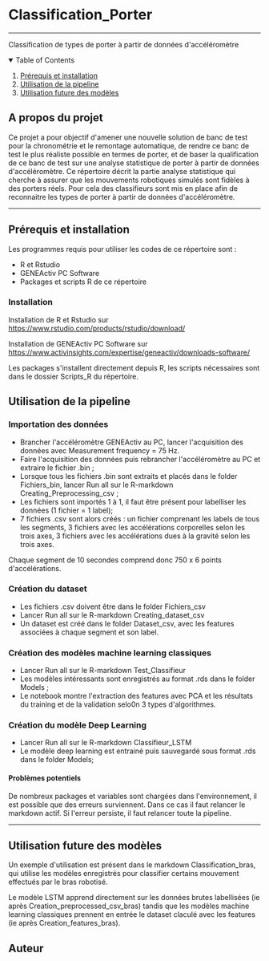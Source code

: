 # Classification_Porter
---
Classification de types de porter à partir de données d'accéléromètre

<!-- TABLE OF CONTENTS -->
<details open="open">
  <summary>Table of Contents</summary>
  <ol>
    <li>
      <a href="#Prérequis et installation">Prérequis et installation</a>
    <li><a href="#Utilisation de la pipeline">Utilisation de la pipeline</a></li>
    <li><a href="#Utilisation future des modèles">Utilisation future des modèles</a></li>
  </ol>
</details>

## A propos du projet

Ce projet a pour objectif d'amener une nouvelle solution de banc de test pour la chronométrie et le remontage automatique, de rendre ce banc de test le plus réaliste possible en termes de porter, et de baser la qualification de ce banc de test sur une analyse statistique de porter à partir de données d'accéléromètre. Ce répertoire décrit la partie analyse statistique qui cherche à assurer que les mouvements robotiques simulés sont fidèles à des porters réels. Pour cela des classifieurs sont mis en place afin de reconnaitre les types de porter à partir de données d'accéléromètre.

---

## Prérequis et installation

Les programmes requis pour utiliser les codes de ce répertoire sont :

- R et Rstudio
- GENEActiv PC Software
- Packages et scripts R de ce répertoire

### Installation

Installation de R et Rstudio sur https://www.rstudio.com/products/rstudio/download/

Installation de GENEActiv PC Software sur https://www.activinsights.com/expertise/geneactiv/downloads-software/

Les packages s'installent directement depuis R, les scripts nécessaires sont dans le dossier Scripts_R du répertoire.

## Utilisation de la pipeline

### Importation des données
- Brancher l'accéléromètre GENEActiv au PC, lancer l'acquisition des données avec Measurement frequency = 75 Hz.
- Faire l'acquisition des données puis rebrancher l'accéléromètre au PC et extraire le fichier .bin ;
- Lorsque tous les fichiers .bin sont extraits et placés dans le folder Fichiers_bin, lancer Run all sur le R-markdown Creating_Preprocessing_csv ;
- Les fichiers sont importés 1 à 1, il faut être présent pour labelliser les données (1 fichier = 1 label);
- 7 fichiers .csv sont alors créés : un fichier comprenant les labels de tous les segments, 3 fichiers avec les accélérations corporelles selon les trois axes, 3 fichiers avec les accélérations dues à la gravité selon les trois axes. 

Chaque segment de 10 secondes comprend donc 750 x 6 points d'accélérations.

### Création du dataset
- Les fichiers .csv doivent être dans le folder Fichiers_csv
- Lancer Run all sur le R-markdown Creating_dataset_csv 
- Un dataset est créé dans le folder Dataset_csv, avec les features associées à chaque segment et son label.

### Création des modèles machine learning classiques
- Lancer Run all sur le R-markdown Test_Classifieur
- Les modèles intéressants sont enregistrés au format .rds dans le folder Models ;
- Le notebook montre l'extraction des features avec PCA et les résultats du training et de la validation selo0n 3 types d'algorithmes.

### Création du modèle Deep Learning
- Lancer Run all sur le R-markdown Classifieur_LSTM
- Le modèle deep learning est entrainé puis sauvegardé sous format .rds dans le folder Models;

#### Problèmes potentiels

De nombreux packages et variables sont chargées dans l'environnement, il est possible que des erreurs surviennent.
Dans ce cas il faut relancer le markdown actif. Si l'erreur persiste, il faut relancer toute la pipeline.

---

## Utilisation future des modèles

Un exemple d'utilisation est présent dans le markdown Classification_bras, qui utilise les modèles enregistrés pour classifier certains mouvement effectués par le bras robotisé.

Le modèle LSTM apprend directement sur les données brutes labellisées (ie après Creation_preprocessed_csv_bras) tandis que les modèles machine learning classiques prennent en entrée le dataset claculé avec les features (ie après Creation_features_bras).


## Auteur


